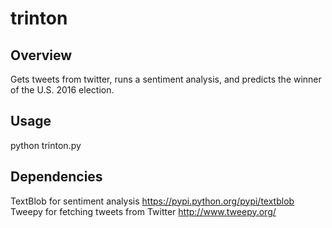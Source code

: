 # trinton
## Overview
Gets tweets from twitter, runs a sentiment analysis, and predicts the winner of the U.S. 2016 election.

## Usage
python trinton.py

## Dependencies
TextBlob for sentiment analysis https://pypi.python.org/pypi/textblob
Tweepy for fetching tweets from Twitter http://www.tweepy.org/
